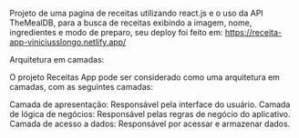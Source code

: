 Projeto de uma pagina de receitas utilizando react.js e o uso da API TheMealDB, para a busca de receitas exibindo a imagem, nome, ingredientes e modo de preparo, seu deploy foi feito em: https://receita-app-viniciusslongo.netlify.app/


Arquitetura em camadas:

O projeto Receitas App pode ser considerado como uma arquitetura em camadas, com as seguintes camadas:

Camada de apresentação: Responsável pela interface do usuário.
Camada de lógica de negócios: Responsável pelas regras de negócio do aplicativo.
Camada de acesso a dados: Responsável por acessar e armazenar dados.
